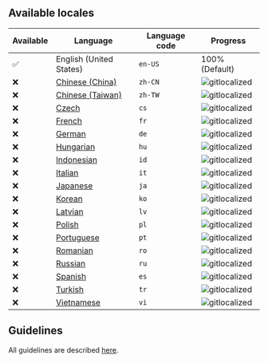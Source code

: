 ## Available locales

| Available | Language | Language code | Progress |
| --- | ---------- | --- | ----------- |
| ✅ | English (United States) | `en-US` | 100% (Default) |
| ❌ | [Chinese (China)](https://gitlocalize.com/repo/3842/zh-CN/src/main/resources/locales) | `zh-CN` | ![gitlocalized](https://gitlocalize.com/repo/3842/zh-CN//badge.svg) |
| ❌ | [Chinese (Taiwan)](https://gitlocalize.com/repo/3842/zh-TW/src/main/resources/locales) | `zh-TW` | ![gitlocalized](https://gitlocalize.com/repo/3842/zh-TW//badge.svg) |
| ❌ | [Czech](https://gitlocalize.com/repo/3842/cs/src/main/resources/locales) | `cs` | ![gitlocalized](https://gitlocalize.com/repo/3842/cs/badge.svg) |
| ❌ | [French](https://gitlocalize.com/repo/3842/fr/src/main/resources/locales) | `fr` | ![gitlocalized](https://gitlocalize.com/repo/3842/fr/badge.svg) |
| ❌ | [German](https://gitlocalize.com/repo/3842/de/src/main/resources/locales) | `de` | ![gitlocalized](https://gitlocalize.com/repo/3842/de/badge.svg) |
| ❌ | [Hungarian](https://gitlocalize.com/repo/3842/hu/src/main/resources/locales) | `hu` | ![gitlocalized](https://gitlocalize.com/repo/3842/hu/badge.svg) |
| ❌ | [Indonesian](https://gitlocalize.com/repo/3842/id/src/main/resources/locales) | `id` | ![gitlocalized](https://gitlocalize.com/repo/3842/id/badge.svg) |
| ❌ | [Italian](https://gitlocalize.com/repo/3842/it/src/main/resources/locales) | `it` | ![gitlocalized](https://gitlocalize.com/repo/3842/it/badge.svg) |
| ❌ | [Japanese](https://gitlocalize.com/repo/3842/ja/src/main/resources/locales) | `ja` | ![gitlocalized](https://gitlocalize.com/repo/3842/ja/badge.svg) |
| ❌ | [Korean](https://gitlocalize.com/repo/3842/ko/src/main/resources/locales) | `ko` | ![gitlocalized](https://gitlocalize.com/repo/3842/ko/badge.svg) |
| ❌ | [Latvian](https://gitlocalize.com/repo/3842/lv/src/main/resources/locales) | `lv` | ![gitlocalized](https://gitlocalize.com/repo/3842/lv/badge.svg) |
| ❌ | [Polish](https://gitlocalize.com/repo/3842/pl/src/main/resources/locales) | `pl` | ![gitlocalized](https://gitlocalize.com/repo/3842/pl/badge.svg) |
| ❌ | [Portuguese](https://gitlocalize.com/repo/3842/pt/src/main/resources/locales) | `pt` | ![gitlocalized](https://gitlocalize.com/repo/3842/pt/badge.svg) |
| ❌ | [Romanian](https://gitlocalize.com/repo/3842/ro/src/main/resources/locales) | `ro` | ![gitlocalized](https://gitlocalize.com/repo/3842/ro/badge.svg) |
| ❌ | [Russian](https://gitlocalize.com/repo/3842/ru/src/main/resources/locales) | `ru` | ![gitlocalized](https://gitlocalize.com/repo/3842/ru/badge.svg) |
| ❌ | [Spanish](https://gitlocalize.com/repo/3842/es/src/main/resources/locales) | `es` | ![gitlocalized](https://gitlocalize.com/repo/3842/es/badge.svg) |
| ❌ | [Turkish](https://gitlocalize.com/repo/3842/tr/src/main/resources/locales) | `tr` | ![gitlocalized](https://gitlocalize.com/repo/3842/tr/badge.svg) |
| ❌ | [Vietnamese](https://gitlocalize.com/repo/3842/vi/src/main/resources/locales) | `vi` | ![gitlocalized](https://gitlocalize.com/repo/3842/vi/badge.svg) |

## Guidelines
All guidelines are described [here](BentoBox/Translate-BentoBox-and-addons).